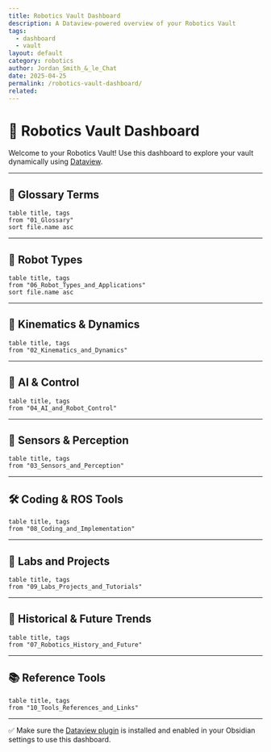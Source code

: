 ```yaml
---
title: Robotics Vault Dashboard
description: A Dataview-powered overview of your Robotics Vault
tags:
  - dashboard
  - vault
layout: default
category: robotics
author: Jordan_Smith_&_le_Chat
date: 2025-04-25
permalink: /robotics-vault-dashboard/
related:
---
```


# 🧭 Robotics Vault Dashboard

Welcome to your Robotics Vault! Use this dashboard to explore your vault dynamically using [Dataview](https://blacksmithgu.github.io/obsidian-dataview/).

---

## 📘 Glossary Terms

```dataview
table title, tags
from "01_Glossary"
sort file.name asc
```

---

## 🤖 Robot Types

```dataview
table title, tags
from "06_Robot_Types_and_Applications"
sort file.name asc
```

---

## 📐 Kinematics & Dynamics

```dataview
table title, tags
from "02_Kinematics_and_Dynamics"
```

---

## 🧠 AI & Control

```dataview
table title, tags
from "04_AI_and_Robot_Control"
```

---

## 🔬 Sensors & Perception

```dataview
table title, tags
from "03_Sensors_and_Perception"
```

---

## 🛠️ Coding & ROS Tools

```dataview
table title, tags
from "08_Coding_and_Implementation"
```

---

## 🧪 Labs and Projects

```dataview
table title, tags
from "09_Labs_Projects_and_Tutorials"
```

---

## 🧵 Historical & Future Trends

```dataview
table title, tags
from "07_Robotics_History_and_Future"
```

---

## 📚 Reference Tools

```dataview
table title, tags
from "10_Tools_References_and_Links"
```

---

✅ Make sure the [Dataview plugin](https://obsidian.md/plugins?id=dataview) is installed and enabled in your Obsidian settings to use this dashboard.
